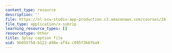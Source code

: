 ```yaml
---
content_type: resource
description: ''
file: https://ol-ocw-studio-app-production.s3.amazonaws.com/courses/18-01sc-single-variable-calculus-fall-2010/9b055758b122d48eaf4ac095f366fba9_PNTnmH6jsRI.srt
file_type: application/x-subrip
learning_resource_types: []
resourcetype: Other
title: 3play caption file
uid: 9b055758-b122-d48e-af4a-c095f366fba9
---
```

